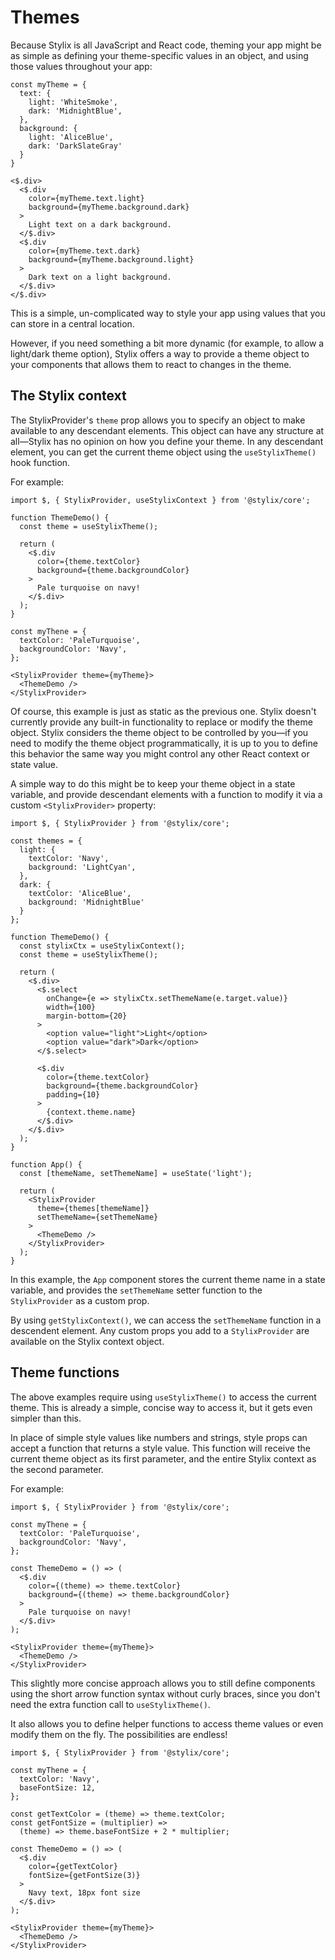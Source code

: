# Themes

Because Stylix is all JavaScript and React code, theming your app might be as simple as defining your theme-specific values in an object, and using those values throughout your app:

```
const myTheme = {
  text: {
    light: 'WhiteSmoke',
    dark: 'MidnightBlue',
  },
  background: {
    light: 'AliceBlue',
    dark: 'DarkSlateGray'
  }
}

<$.div>
  <$.div 
    color={myTheme.text.light} 
    background={myTheme.background.dark}
  >
    Light text on a dark background.
  </$.div>
  <$.div 
    color={myTheme.text.dark} 
    background={myTheme.background.light}
  >
    Dark text on a light background.
  </$.div>
</$.div>
```

This is a simple, un-complicated way to style your app using values that you can store in a central location.

However, if you need something a bit more dynamic (for example, to allow a light/dark theme option), Stylix offers a way to provide a theme object to your components that allows them to react to changes in the theme.


## The Stylix context

The StylixProvider's `theme` prop allows you to specify an object to make available to any descendant elements. This object can have any structure at all—Stylix has no opinion on how you define your theme. In any descendant element, you can get the current theme object using the `useStylixTheme()` hook function.

For example:

```tsx-render
import $, { StylixProvider, useStylixContext } from '@stylix/core';

function ThemeDemo() {
  const theme = useStylixTheme();

  return (
    <$.div 
      color={theme.textColor}
      background={theme.backgroundColor}
    >
      Pale turquoise on navy!
    </$.div>
  );
}

const myThene = {
  textColor: 'PaleTurquoise',
  backgroundColor: 'Navy',
};

<StylixProvider theme={myTheme}>
  <ThemeDemo /> 
</StylixProvider>
```

Of course, this example is just as static as the previous one. Stylix doesn't currently provide any built-in functionality to replace or modify the theme object. Stylix considers the theme object to be controlled by you—if you need to modify the theme object programmatically, it is up to you to define this behavior the same way you might control any other React context or state value.

A simple way to do this might be to keep your theme object in a state variable, and provide descendant elements with a function to modify it via a custom `<StylixProvider>` property:

```tsx-app
import $, { StylixProvider } from '@stylix/core';

const themes = {
  light: {
    textColor: 'Navy',
    background: 'LightCyan',
  },
  dark: {
    textColor: 'AliceBlue',
    background: 'MidnightBlue'
  }
};

function ThemeDemo() {
  const stylixCtx = useStylixContext();
  const theme = useStylixTheme();

  return (
    <$.div>
      <$.select 
        onChange={e => stylixCtx.setThemeName(e.target.value)}
        width={100}
        margin-bottom={20}
      >
        <option value="light">Light</option>
        <option value="dark">Dark</option>
      </$.select>

      <$.div 
        color={theme.textColor}
        background={theme.backgroundColor}
        padding={10}
      >
        {context.theme.name}
      </$.div>
    </$.div>
  );
}

function App() {
  const [themeName, setThemeName] = useState('light');

  return (
    <StylixProvider 
      theme={themes[themeName]} 
      setThemeName={setThemeName}
    >
      <ThemeDemo />
    </StylixProvider>
  );
}
```

In this example, the `App` component stores the current theme name in a state variable, and provides the `setThemeName` setter function to the `StylixProvider` as a custom prop. 

By using `getStylixContext()`, we can access the `setThemeName` function in a descendent element. Any custom props you add to a `StylixProvider` are available on the Stylix context object.


## Theme functions

The above examples require using `useStylixTheme()` to access the current theme. This is already a simple, concise way to access it, but it gets even simpler than this.

In place of simple style values like numbers and strings, style props can accept a function that returns a style value. This function will receive the current theme object as its first parameter, and the entire Stylix context as the second parameter.

For example:

```tsx-render
import $, { StylixProvider } from '@stylix/core';

const myThene = {
  textColor: 'PaleTurquoise',
  backgroundColor: 'Navy',
};

const ThemeDemo = () => (
  <$.div 
    color={(theme) => theme.textColor}
    background={(theme) => theme.backgroundColor}
  >
    Pale turquoise on navy!
  </$.div>
);

<StylixProvider theme={myTheme}>
  <ThemeDemo /> 
</StylixProvider>
```

This slightly more concise approach allows you to still define components using the short arrow function syntax without curly braces, since you don't need the extra function call to `useStylixTheme()`.

It also allows you to define helper functions to access theme values or even modify them on the fly. The possibilities are endless!

```tsx-render
import $, { StylixProvider } from '@stylix/core';

const myThene = {
  textColor: 'Navy',
  baseFontSize: 12,
};

const getTextColor = (theme) => theme.textColor;
const getFontSize = (multiplier) => 
  (theme) => theme.baseFontSize + 2 * multiplier;

const ThemeDemo = () => (
  <$.div 
    color={getTextColor}
    fontSize={getFontSize(3)}
  >
    Navy text, 18px font size
  </$.div>
);

<StylixProvider theme={myTheme}>
  <ThemeDemo /> 
</StylixProvider>
```
